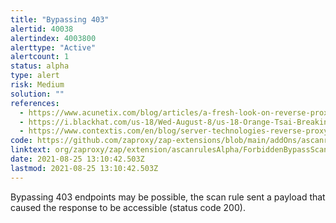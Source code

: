 ```yaml
---
title: "Bypassing 403"
alertid: 40038
alertindex: 4003800
alerttype: "Active"
alertcount: 1
status: alpha
type: alert
risk: Medium
solution: ""
references:
  - https://www.acunetix.com/blog/articles/a-fresh-look-on-reverse-proxy-related-attacks/
  - https://i.blackhat.com/us-18/Wed-August-8/us-18-Orange-Tsai-Breaking-Parser-Logic-Take-Your-Path-Normalization-Off-And-Pop-0days-Out-2.pdf
  - https://www.contextis.com/en/blog/server-technologies-reverse-proxy-bypass
code: https://github.com/zaproxy/zap-extensions/blob/main/addOns/ascanrulesAlpha/src/main/java/org/zaproxy/zap/extension/ascanrulesAlpha/ForbiddenBypassScanRule.java
linktext: org/zaproxy/zap/extension/ascanrulesAlpha/ForbiddenBypassScanRule.java
date: 2021-08-25 13:10:42.503Z
lastmod: 2021-08-25 13:10:42.503Z
---
```


Bypassing 403 endpoints may be possible, the scan rule sent a payload that caused the response to be accessible (status code 200).
